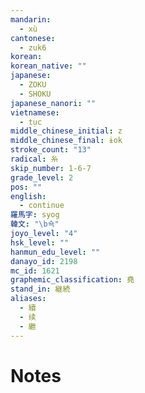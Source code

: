 ```yaml
---
mandarin:
  - xù
cantonese:
  - zuk6
korean:
korean_native: ""
japanese:
  - ZOKU
  - SHOKU
japanese_nanori: ""
vietnamese:
  - tục
middle_chinese_initial: z
middle_chinese_final: ɨok
stroke_count: "13"
radical: 糸
skip_number: 1-6-7
grade_level: 2
pos: ""
english:
  - continue
羅馬字: syog
韓文: "\b쇽"
joyo_level: "4"
hsk_level: ""
hanmun_edu_level: ""
danayo_id: 2198
mc_id: 1621
graphemic_classification: 堯
stand_in: 継続
aliases:
  - 續
  - 续
  - 繼
---
```


# Notes
